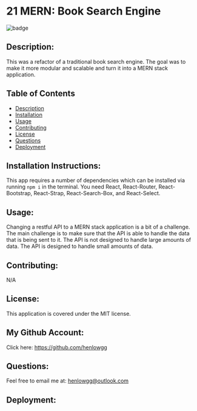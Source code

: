 # 21 MERN: Book Search Engine

![badge](https://img.shields.io/badge/license-MIT-darkred)

## Description:
This was a refactor of a traditional book search engine. The goal was to make it more modular and scalable and turn it into a MERN stack application.


<!-- insert pic -->




## Table of Contents
- [Description](#description)
- [Installation](#installation)
- [Usage](#usage)
- [Contributing](#contributing)
- [License](#license)
- [Questions](#questions)
- [Deployment](#deployment)

## Installation Instructions:

This app requires a number of dependencies which can be installed via running ```npm i``` in the terminal. You need React, React-Router, React-Bootstrap, React-Strap, React-Search-Box, and React-Select. 

## Usage:

Changing a restful API to a MERN stack application is a bit of a challenge. The main challenge is to make sure that the API is able to handle the data that is being sent to it. The API is not designed to handle large amounts of data. The API is designed to handle small amounts of data.

## Contributing:

N/A


## License:

This application is covered under the MIT license. 

## My Github Account:

  Click here: https://github.com/henlowgg

## Questions:

  Feel free to email me at: henlowgg@outlook.com
  
## Deployment: 
<!-- insert link -->